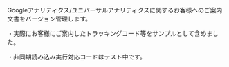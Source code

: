 Googleアナリティクス/ユニバーサルアナリティクスに関するお客様へのご案内文書をバージョン管理します。

・実際にお客様にご案内したトラッキングコード等をサンプルとして含めました。

・非同期読み込み実行対応コードはテスト中です。
